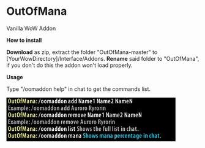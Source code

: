 # OutOfMana
Vanilla WoW Addon

**How to install**

**Download** as zip, extract the folder "OutOfMana-master" to [YourWowDirectory]/Interface/Addons. **Rename** said folder to "OutOfMana", if you don't do this the addon won't load properly.


**Usage**

Type "/oomaddon help" in chat to get the commands list.

![Help](help.jpg)
